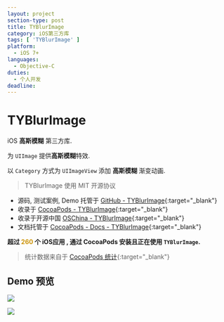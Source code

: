 ```yaml
---
layout: project
section-type: post
title: TYBlurImage
category: iOS第三方库
tags: [ 'TYBlurImage' ]
platform:
  - iOS 7+
languages:
  - Objective-C
duties:
  - 个人开发
deadline:
---
```

TYBlurImage
===

iOS **高斯模糊** 第三方库.

为 `UIImage` 提供**高斯模糊**特效.

以 `Category` 方式为 `UIImageView` 添加 **高斯模糊** 渐变动画.

> TYBlurImage 使用 MIT 开源协议

- 源码, 测试案例, Demo 托管于 [GitHub - TYBlurImage](https://github.com/luckytianyiyan/TYBlurImage){:target="_blank"}
- 收录于 [CocoaPods - TYBlurImage](https://cocoapods.org/pods/TYBlurImage){:target="_blank"}
- 收录于开源中国 [OSChina - TYBlurImage](http://www.oschina.net/p/TYBlurImage){:target="_blank"}
- 文档托管于 [CocoaPods - Docs - TYBlurImage](http://cocoadocs.org/docsets/TYBlurImage){:target="_blank"}

**超过 <span style="color: #CD950C">260</span> 个 iOS应用 , 通过 CocoaPods 安装且正在使用 `TYBlurImage`.**

> 统计数据来自于 [CocoaPods 统计](https://cocoapods.org/pods/TYBlurImage){:target="_blank"}

Demo 预览
---

![](https://raw.githubusercontent.com/luckytianyiyan/TYBlurImage/master/README-Res/BlurImageView.gif)

![](https://raw.githubusercontent.com/luckytianyiyan/TYBlurImage/master/README-Res/BlurImage.gif)

